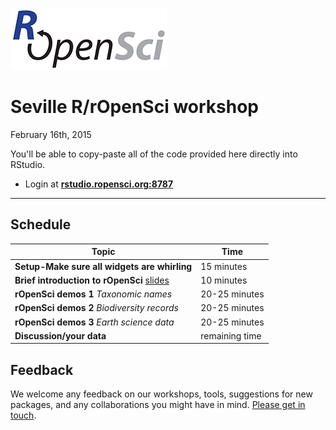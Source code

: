 [![](ropensci_logo.png)](http://ropensci.org/)
# Seville R/rOpenSci workshop  
February 16th, 2015  


You'll be able to copy-paste all of the code provided here directly into RStudio.

* Login at [**rstudio.ropensci.org:8787**](http://rstudio.ropensci.org:8787)

---

## Schedule

|Topic|Time|
|---------------|-------|
|**Setup-Make sure all widgets are whirling**| 15 minutes |
|**Brief introduction to rOpenSci** [slides](/00-introduction/intro_slides/index.html) | 10 minutes |
|**rOpenSci demos 1** *Taxonomic names*  | 20-25 minutes |
|**rOpenSci demos 2** *Biodiversity records* | 20-25 minutes |
|**rOpenSci demos 3** *Earth science data* | 20-25 minutes |
|**Discussion/your data**  | remaining time |

## Feedback

We welcome any feedback on our workshops, tools, suggestions for new packages, and any collaborations you might have in mind. [Please get in touch](http://ropensci.org/contact.html).
